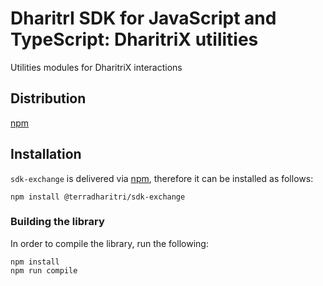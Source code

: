 # DharitrI SDK for JavaScript and TypeScript: DharitriX utilities

Utilities modules for DharitriX interactions

## Distribution

[npm](https://www.npmjs.com/package/@terradharitri/sdk-exchange)

## Installation

`sdk-exchange` is delivered via [npm](https://www.npmjs.com/package/@terradharitri/sdk-exchange), therefore it can be installed as follows:

```
npm install @terradharitri/sdk-exchange
```

### Building the library

In order to compile the library, run the following:

```
npm install
npm run compile
```
